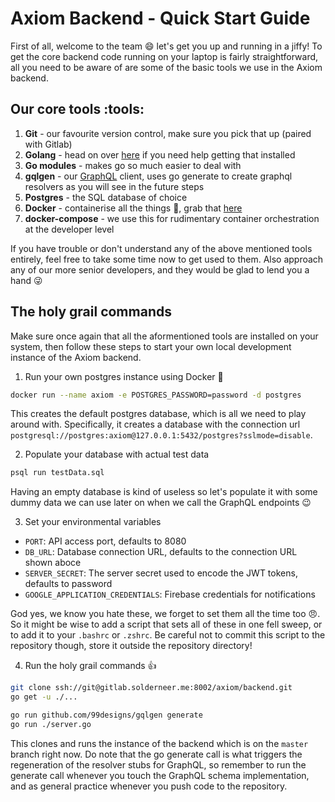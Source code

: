 # Axiom Backend - Quick Start Guide
First of all, welcome to the team :smile: let's get you up and running in a jiffy! To get the core backend code running on your laptop is fairly straightforward, all you need to be aware of are some of the basic tools we use in the Axiom backend. 

## Our core tools :tools: 
1) **Git** - our favourite version control, make sure you pick that up (paired with Gitlab)
2) **Golang** - head on over [here](https://golang.org/) if you need help getting that installed
3) **Go modules** - makes go so much easier to deal with
4) **gqlgen** - our [GraphQL](https://graphql.org/) client, uses go generate to create graphql resolvers as you will see in the future steps
5) **Postgres** - the SQL database of choice
6) **Docker** - containerise all the things :whale:, grab that [here](https://www.docker.com/)
7) **docker-compose** - we use this for rudimentary container orchestration at the developer level

If you have trouble or don't understand any of the above mentioned tools entirely, feel free to take some time now to get used to them. Also approach any of our more senior developers, and they would be glad to lend you a hand :stuck_out_tongue_winking_eye: 

## The holy grail commands
Make sure once again that all the aformentioned tools are installed on your system, then follow these steps to start your own local development instance of the Axiom backend.

1) Run your own postgres instance using Docker :whale: 
```bash
docker run --name axiom -e POSTGRES_PASSWORD=password -d postgres
```
This creates the default postgres database, which is all we need to play around with. Specifically, it creates a database with the connection url `postgresql://postgres:axiom@127.0.0.1:5432/postgres?sslmode=disable`.

2) Populate your database with actual test data
```bash
psql run testData.sql
```
Having an empty database is kind of useless so let's populate it with some dummy data we can use later on when we call the GraphQL endpoints :wink: 

3) Set your environmental variables
* `PORT`: API access port, defaults to 8080
* `DB_URL`: Database connection URL, defaults to the connection URL shown aboce
* `SERVER_SECRET`: The server secret used to encode the JWT tokens, defaults to password
* `GOOGLE_APPLICATION_CREDENTIALS`: Firebase credentials for notifications

God yes, we know you hate these, we forget to set them all the time too :angry:. So it might be wise to add a script that sets all of these in one fell sweep, or to add it to your `.bashrc` or `.zshrc`. Be careful not to commit this script to the repository though, store it outside the repository directory!

4) Run the holy grail commands :thumbsup: 
```bash
git clone ssh://git@gitlab.solderneer.me:8002/axiom/backend.git
go get -u ./...

go run github.com/99designs/gqlgen generate
go run ./server.go
```
This clones and runs the instance of the backend which is on the `master` branch right now. Do note that the go generate call is what triggers the regeneration of the resolver stubs for GraphQL, so remember to run the generate call whenever you touch the GraphQL schema implementation, and as general practice whenever you push code to the repository.